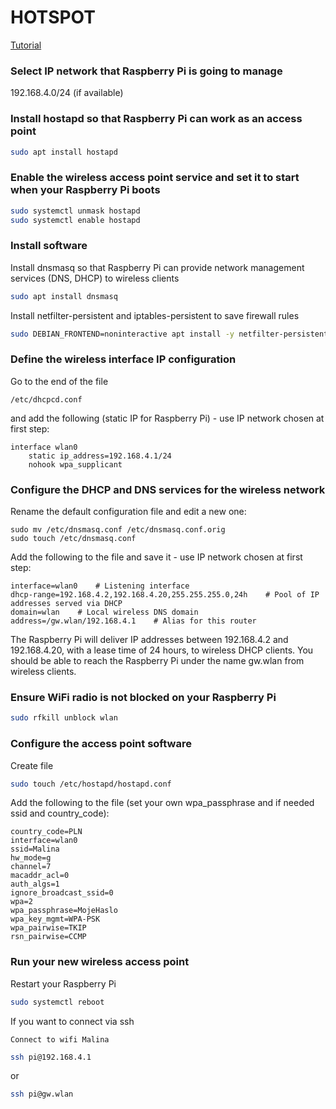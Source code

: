 HOTSPOT
===

[Tutorial](https://www.raspberrypi.org/documentation/configuration/wireless/access-point-routed.md?fbclid=IwAR2KwNiKAsOHfvXIV6imXZ7uxa81u91UsF4i4v-bpGNRhtXSWA4yf4uIq7k)

### Select IP network that Raspberry Pi is going to manage
192.168.4.0/24 (if available)

### Install hostapd so that Raspberry Pi can work as an access point
```bash 
sudo apt install hostapd

```
### Enable the wireless access point service and set it to start when your Raspberry Pi boots
```bash 
sudo systemctl unmask hostapd
sudo systemctl enable hostapd
```

### Install software

Install dnsmasq so that Raspberry Pi can provide network management services (DNS, DHCP) to wireless clients
```bash 
sudo apt install dnsmasq
```

Install netfilter-persistent and iptables-persistent to save firewall rules
```bash 
sudo DEBIAN_FRONTEND=noninteractive apt install -y netfilter-persistent iptables-persistent
```

### Define the wireless interface IP configuration

Go to the end of the file 
```
/etc/dhcpcd.conf
```

and add the following (static IP for Raspberry Pi) - use IP network chosen at first step:
```
interface wlan0
    static ip_address=192.168.4.1/24
    nohook wpa_supplicant
```

### Configure the DHCP and DNS services for the wireless network

Rename the default configuration file and edit a new one:
```
sudo mv /etc/dnsmasq.conf /etc/dnsmasq.conf.orig
sudo touch /etc/dnsmasq.conf
```

Add the following to the file and save it - use IP network chosen at first step:
```
interface=wlan0    # Listening interface
dhcp-range=192.168.4.2,192.168.4.20,255.255.255.0,24h    # Pool of IP addresses served via DHCP
domain=wlan    # Local wireless DNS domain
address=/gw.wlan/192.168.4.1    # Alias for this router
```
The Raspberry Pi will deliver IP addresses between 192.168.4.2 and 192.168.4.20, with a lease time of 24 hours, to wireless DHCP clients. You should be able to reach the Raspberry Pi under the name gw.wlan from wireless clients.

### Ensure WiFi radio is not blocked on your Raspberry Pi
```bash 
sudo rfkill unblock wlan
```

### Configure the access point software

Create file
```bash 
sudo touch /etc/hostapd/hostapd.conf
```

Add the following to the file (set your own wpa_passphrase and if needed ssid and country_code):
```
country_code=PLN
interface=wlan0
ssid=Malina
hw_mode=g
channel=7
macaddr_acl=0
auth_algs=1
ignore_broadcast_ssid=0
wpa=2
wpa_passphrase=MojeHaslo
wpa_key_mgmt=WPA-PSK
wpa_pairwise=TKIP
rsn_pairwise=CCMP
```

### Run your new wireless access point

Restart your Raspberry Pi
```bash
sudo systemctl reboot
```

If you want to connect via ssh
```
Connect to wifi Malina
```
```bash 
ssh pi@192.168.4.1
```
or 
```bash 
ssh pi@gw.wlan
```
